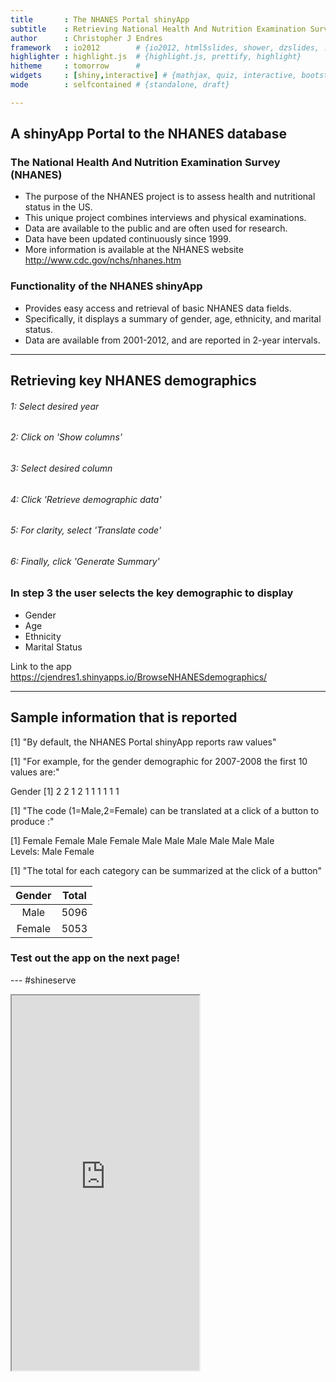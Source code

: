 ```yaml
---
title       : The NHANES Portal shinyApp  
subtitle    : Retrieving National Health And Nutrition Examination Survey Demographics
author      : Christopher J Endres
framework   : io2012        # {io2012, html5slides, shower, dzslides, ...}
highlighter : highlight.js  # {highlight.js, prettify, highlight}
hitheme     : tomorrow      # 
widgets     : [shiny,interactive] # {mathjax, quiz, interactive, bootstrap}
mode        : selfcontained # {standalone, draft}

---
```


##  A shinyApp Portal to the NHANES database
### The National Health And Nutrition Examination Survey (NHANES)
* The purpose of the NHANES project is to assess health and nutritional status in the US.
* This unique project combines interviews and physical examinations.
* Data are available to the public and are often used for research.
* Data have been updated continuously since 1999.
* More information is available at the NHANES website <http://www.cdc.gov/nchs/nhanes.htm>

### Functionality of the NHANES shinyApp
* Provides easy access and retrieval of basic NHANES data fields.
* Specifically, it displays a summary of gender, age, ethnicity, and marital status.
* Data are available from 2001-2012, and are reported in 2-year intervals.

---

## Retrieving key NHANES demographics

###### 1: Select desired year
###### 2: Click on 'Show columns'
###### 3: Select desired column
###### 4: Click 'Retrieve demographic data'
###### 5: For clarity, select 'Translate code'
###### 6: Finally, click 'Generate Summary'


### In step 3 the user selects the key demographic to display

* Gender
* Age
* Ethnicity
* Marital Status

Link to the app <https://cjendres1.shinyapps.io/BrowseNHANESdemographics/>

---

## Sample information that is reported

[1] "By default, the NHANES Portal shinyApp reports raw values"

[1] "For example, for the gender demographic for 2007-2008 the first 10 values are:"

Gender 
 [1] 2 2 1 2 1 1 1 1 1 1

[1] "The code (1=Male,2=Female) can be translated at a click of a button to produce :"

 [1] Female Female Male   Female Male   Male   Male   Male   Male   Male  
Levels: Male Female

[1] "The total for each category can be summarized at the click of a button"



|  Gender  |  Total  |
|:--------:|:-------:|
|   Male   |  5096   |
|  Female  |  5053   |

### Test out the app on the next page!

--- #shineserve

<iframe src = 'https://cjendres1.shinyapps.io/BrowseNHANESdemographics/' height = '600px'></iframe>


